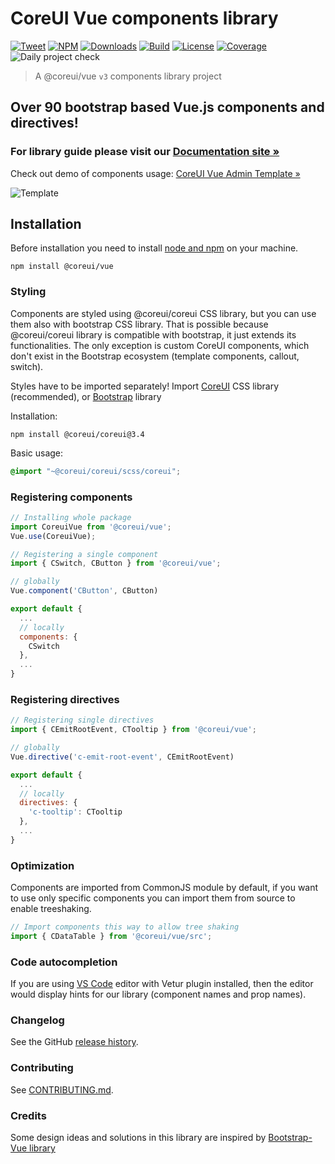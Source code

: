 # CoreUI Vue components library

[![Tweet](https://img.shields.io/twitter/url/http/shields.io.svg?style=social)](https://twitter.com/intent/tweet?text=CoreUI%20-%20Free%20Vue%20Admin%20Template%20&url=http://coreui.io/vue/&hashtags=bootstrap,admin,template,dashboard,panel,free,angular,react,vue)
[![NPM][npm-coreui-vue-badge-latest]][npm-coreui-vue]
[![Downloads](https://img.shields.io/npm/dm/@coreui/vue.svg?style=flat-square)][coreui]
[![Build](https://img.shields.io/github/workflow/status/coreui/coreui-vue/Project%20check?style=flat-square)][coreui]
[![License](https://img.shields.io/npm/l/@coreui/vue?style=flat-square)][coreui]
[![Coverage](https://img.shields.io/badge/test%20coverage%203.0.12%20version-100%25-yellowgreen)][coreui]
![Daily project check](https://github.com/coreui/coreui-vue/workflows/Daily%20project%20check/badge.svg)

[npm-coreui-vue]: https://www.npmjs.com/package/@coreui/vue
[npm-coreui-vue-badge-latest]: https://img.shields.io/npm/v/@coreui/vue/latest?style=flat-square&color=brightgreen  
[coreui]: https://coreui.io/vue

> A @coreui/vue `v3` components library project

## Over 90 bootstrap based Vue.js components and directives!

### For library guide please visit our [Documentation site »](https://coreui.io/vue/docs)

Check out demo of components usage: [CoreUI Vue Admin Template »](https://coreui.io/vue/demo)

![Template](https://coreui.io/images/github/vue-free-template-3.gif)

## Installation

Before installation you need to install [node and npm](https://docs.npmjs.com/downloading-and-installing-node-js-and-npm) on your machine.
```shell
npm install @coreui/vue
```

### Styling

Components are styled using @coreui/coreui CSS library, but you can use them also with bootstrap CSS library. That is possible because @coreui/coreui library is compatible with bootstrap, it just extends its functionalities. The only exception is custom CoreUI components, which don't exist in the Bootstrap ecosystem (template components, callout, switch).

Styles have to be imported separately! Import [CoreUI](https://github.com/coreui/coreui) CSS library (recommended), or [Bootstrap](https://getbootstrap.com/) library

Installation:
```shell
npm install @coreui/coreui@3.4
```

Basic usage:
```scss
@import "~@coreui/coreui/scss/coreui";
```

### Registering components

```js
// Installing whole package
import CoreuiVue from '@coreui/vue';
Vue.use(CoreuiVue);

// Registering a single component
import { CSwitch, CButton } from '@coreui/vue';

// globally
Vue.component('CButton', CButton)

export default {
  ...
  // locally
  components: {
    CSwitch
  },
  ...
}
```

### Registering directives

```js
// Registering single directives
import { CEmitRootEvent, CTooltip } from '@coreui/vue';

// globally
Vue.directive('c-emit-root-event', CEmitRootEvent)

export default {
  ...
  // locally
  directives: {
    'c-tooltip': CTooltip
  },
  ...
}
```

### Optimization

Components are imported from CommonJS module by default, if you want to use only specific components you can import them from source to enable treeshaking.

```js
// Import components this way to allow tree shaking
import { CDataTable } from '@coreui/vue/src';
```

### Code autocompletion

If you are using [VS Code](https://code.visualstudio.com/) editor with Vetur plugin installed, then the editor would display hints for our library (component names and prop names).

### Changelog

See the GitHub [release history](https://github.com/coreui/coreui-vue/releases).

### Contributing

See [CONTRIBUTING.md](https://github.com/coreui/coreui-vue/blob/master/CONTRIBUTING.md).

### Credits

Some design ideas and solutions in this library are inspired by [Bootstrap-Vue library](https://bootstrap-vue.js.org/)
